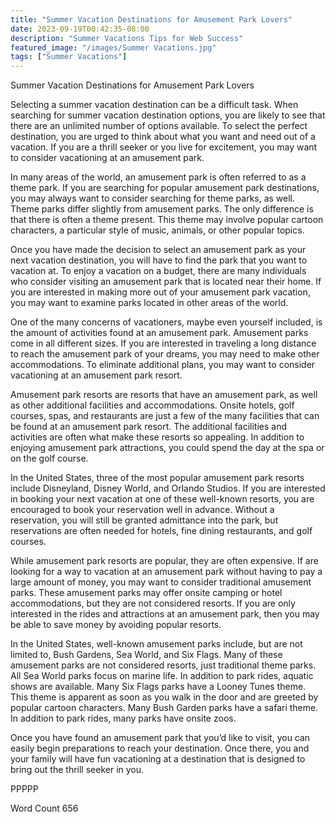```yaml
---
title: "Summer Vacation Destinations for Amusement Park Lovers"
date: 2023-09-19T00:42:35-08:00
description: "Summer Vacations Tips for Web Success"
featured_image: "/images/Summer Vacations.jpg"
tags: ["Summer Vacations"]
---
```


Summer Vacation Destinations for Amusement Park Lovers

Selecting a summer vacation destination can be a difficult task.  When searching for summer vacation destination options, you are likely to see that there are an unlimited number of options available.  To select the perfect destination, you are urged to think about what you want and need out of a vacation.  If you are a thrill seeker or you live for excitement, you may want to consider vacationing at an amusement park.  

In many areas of the world, an amusement park is often referred to as a theme park.  If you are searching for popular amusement park destinations, you may always want to consider searching for theme parks, as well.  Theme parks differ slightly from amusement parks.  The only difference is that there is often a theme present. This theme may involve popular cartoon characters, a particular style of music, animals, or other popular topics.  

Once you have made the decision to select an amusement park as your next vacation destination, you will have to find the park that you want to vacation at.  To enjoy a vacation on a budget, there are many individuals who consider visiting an amusement park that is located near their home.  If you are interested in making more out of your amusement park vacation, you may want to examine parks located in other areas of the world.  

One of the many concerns of vacationers, maybe even yourself included, is the amount of activities found at an amusement park.  Amusement parks come in all different sizes.  If you are interested in traveling a long distance to reach the amusement park of your dreams, you may need to make other accommodations.  To eliminate additional plans, you may want to consider vacationing at an amusement park resort. 

Amusement park resorts are resorts that have an amusement park, as well as other additional facilities and accommodations. Onsite hotels, golf courses, spas, and restaurants are just a few of the many facilities that can be found at an amusement park resort.  The additional facilities and activities are often what make these resorts so appealing.  In addition to enjoying amusement park attractions, you could spend the day at the spa or on the golf course.  

In the United States, three of the most popular amusement park resorts include Disneyland, Disney World, and Orlando Studios.  If you are interested in booking your next vacation at one of these well-known resorts, you are encouraged to book your reservation well in advance.  Without a reservation, you will still be granted admittance into the park, but reservations are often needed for hotels, fine dining restaurants, and golf courses.

While amusement park resorts are popular, they are often expensive.  If are looking for a way to vacation at an amusement park without having to pay a large amount of money, you may want to consider traditional amusement parks. These amusement parks may offer onsite camping or hotel accommodations, but they are not considered resorts.  If you are only interested in the rides and attractions at an amusement park, then you may be able to save money by avoiding popular resorts. 

In the United States, well-known amusement parks include, but are not limited to, Bush Gardens, Sea World, and Six Flags.  Many of these amusement parks are not considered resorts, just traditional theme parks. All Sea World parks focus on marine life.  In addition to park rides, aquatic shows are available.  Many Six Flags parks have a Looney Tunes theme.  This theme is apparent as soon as you walk in the door and are greeted by popular cartoon characters.  Many Bush Garden parks have a safari theme.  In addition to park rides, many parks have onsite zoos.  

Once you have found an amusement park that you’d like to visit, you can easily begin preparations to reach your destination.  Once there, you and your family will have fun vacationing at a destination that is designed to bring out the thrill seeker in you.

PPPPP

Word Count 656

